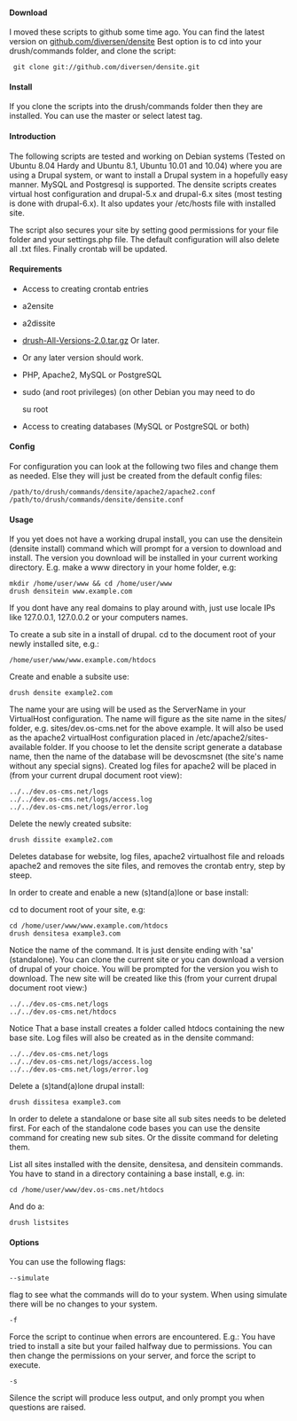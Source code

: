 #### Download

I moved these scripts to github some time ago. You can find the
latest version on
<a href="https://github.com/diversen/densite">github.com/diversen/densite</a>
Best option is to cd into your drush/commands folder, and clone the script:

     git clone git://github.com/diversen/densite.git

#### Install

If you clone the scripts into the drush/commands folder
then they are installed. You can use the master or select latest tag.

#### Introduction

The following scripts are tested and working on Debian systems
(Tested on Ubuntu 8.04 Hardy and Ubuntu 8.1, Ubuntu 10.01 and 10.04)
where you are using a Drupal system, or want to install a Drupal system
in a hopefully easy manner. MySQL and Postgresql is supported.
The densite scripts creates virtual host configuration and drupal-5.x and
drupal-6.x sites (most testing is done with drupal-6.x). It also updates
your /etc/hosts file with installed site.

The script also secures your site by setting good permissions for your
file folder and your settings.php file. The default configuration will also
delete all .txt files. Finally crontab will be updated.

#### Requirements

* Access to creating crontab entries
* a2ensite
* a2dissite
* [drush-All-Versions-2.0.tar.gz](http://ftp.drupal.org/files/projects/drush-All-Versions-2.0.tar.gz) Or later.
* Or any later version should work.
* PHP, Apache2, MySQL or PostgreSQL
* sudo (and root privileges) (on other Debian you may need to do

    su root

* Access to creating databases (MySQL or PostgreSQL or both)

#### Config

For configuration you can look at the following two files and change them
as needed. Else they will just be created from the default config files:

    /path/to/drush/commands/densite/apache2/apache2.conf
    /path/to/drush/commands/densite/densite.conf

#### Usage

If you yet does not have a working drupal install, you can use the densitein
(densite install) command which will prompt for a version to
download and install. The version you download will be installed
in your current working directory. E.g. make a www directory in your
home folder, e.g:

    mkdir /home/user/www && cd /home/user/www
    drush densitein www.example.com

If you dont have any real domains to play around with, just use locale IPs like
127.0.0.1, 127.0.0.2 or your computers names.

To create a sub site in a install of drupal. cd to the document root of
your newly installed site, e.g.:

    /home/user/www/www.example.com/htdocs

Create and enable a subsite use:

    drush densite example2.com

The name your are using will be used as the ServerName in your VirtualHost configuration. The name will figure as the site name in the sites/ folder, e.g. sites/dev.os-cms.net for the above example. It will also be used as the apache2 virtualHost configuration placed in /etc/apache2/sites-available folder. If you choose to let the densite script generate a database name, then the name of the database will be devoscmsnet (the site's name without any special signs). Created log files for apache2 will be placed in (from your current drupal document root view):

    ../../dev.os-cms.net/logs
    ../../dev.os-cms.net/logs/access.log
    ../../dev.os-cms.net/logs/error.log

Delete the newly created subsite:

    drush dissite example2.com

Deletes database for website, log files, apache2 virtualhost file and
reloads apache2 and removes the site files, and removes the crontab entry,
step by steep.

In order to create and enable a new (s)tand(a)lone or base install:

cd to document root of your site, e.g:

    cd /home/user/www/www.example.com/htdocs
    drush densitesa example3.com

Notice the name of the command. It is just densite ending with 'sa' (standalone).
 You can clone the current site or you can download a version of
drupal of your choice. You will be prompted for the version you wish to
download. The new site will be created like this (from your current drupal
document root view:)

    ../../dev.os-cms.net/logs
    ../../dev.os-cms.net/htdocs

Notice That a base install creates a folder called htdocs containing the
new base site. Log files will also be created as in the densite command:

    ../../dev.os-cms.net/logs
    ../../dev.os-cms.net/logs/access.log
    ../../dev.os-cms.net/logs/error.log

Delete a (s)tand(a)lone drupal install:

    drush dissitesa example3.com

In order to delete a standalone or base site all sub sites needs to
be deleted first. For each of the standalone code bases you can use the
densite command for creating new sub sites. Or the dissite command for
deleting them.

List all sites installed with the densite, densitesa, and densitein commands.
You have to stand in a directory containing a base install, e.g. in:

    cd /home/user/www/dev.os-cms.net/htdocs

And do a:

    drush listsites

#### Options

You can use the following flags:

    --simulate

flag to see what the commands will do to your system. When using simulate there
will be no changes to your system.

    -f

Force the script to continue when errors are encountered. E.g.:
You have tried to install a site but your failed halfway due to permissions.
You can then change the permissions on your server, and force the script to execute.

    -s

Silence the script will produce less output, and only prompt you when
questions are raised.